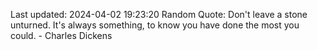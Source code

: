 Last updated: 2024-04-02 19:23:20
Random Quote: Don't leave a stone unturned. It's always something, to know you have done the most you could. - Charles Dickens
